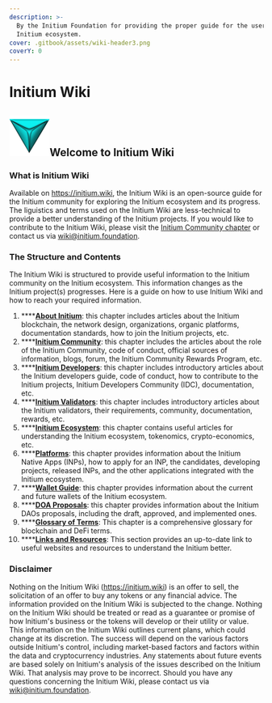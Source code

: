 ```yaml
---
description: >-
  By the Initium Foundation for providing the proper guide for the users of the
  Initium ecosystem.
cover: .gitbook/assets/wiki-header3.png
coverY: 0
---
```


# Initium Wiki

## ![](.gitbook/assets/logo-symbol.png)Welcome to Initium Wiki

### What is Initium Wiki

Available on https://initium.wiki, the Initium Wiki is an open-source guide for the Initium community for exploring the Initium ecosystem and its progress. The liguistics and terms used on the Initium Wiki are less-technical to provide a better understanding of the Initium projects. If you would like to contribute to the Initium Wiki, please visit the [Initium Community chapter](initium-community/) or contact us via [wiki@initium.foundation](mailto:wiki@initium.foundation).&#x20;

### The Structure and Contents

The Initium Wiki is structured to provide useful information to the Initium community on the Initium ecosystem. This information changes as the Initium project(s) progresses. Here is a guide on how to use Initium Wiki and how to reach your required information.

1. ****[**About Initium**](about-initium/table-of-contents.md): this chapter includes articles about the Initium blockchain, the network design, organizations, organic platforms, documentation standards, how to join the Initium projects, etc.
2. ****[**Initium Community**](initium-community/): this chapter includes the articles about the role of the Initium Community, code of conduct, official sources of information, blogs, forum, the Initium Community Rewards Program, etc.
3. ****[**Initium Developers**](initium-developers/): this chapter includes introductory articles about the Initium developers guide, code of conduct, how to contribute to the Initium projects, Initium Developers Community (IDC), documentation, etc.
4. ****[**Initium Validators**](initium-validator/): this chapter includes introductory articles about the Initium validators, their requirements, community, documentation, rewards, etc.
5. ****[**Initium Ecosystem**](initium-validator/): this chapter contains useful articles for understanding the Initium ecosystem, tokenomics, crypto-economics, etc.
6. ****[**Platforms**](broken-reference): this chapter provides information about the Initium Native Apps (INPs), how to apply for an INP, the candidates, developing projects, released INPs, and the other applications integrated with the Initium ecosystem.
7. ****[**Wallet Guide**](wallet-guide/introduction.md): this chapter provides information about the current and future wallets of the Initium ecosystem.
8. ****[**DOA Proposals**](broken-reference): this chapter provides information about the Initium DAOs proposals, including the draft, approved, and implemented ones.
9. ****[**Glossary of Terms**](glossary-of-terms.md): This chapter is a comprehensive glossary for blockchain and DeFi terms.
10. ****[**Links and Resources**](links-and-resources.md): This section provides an up-to-date link to useful websites and resources to understand the Initium better.

### Disclaimer&#x20;

Nothing on the Initium Wiki (https://initium.wiki) is an offer to sell, the solicitation of an offer to buy any tokens or any financial advice. The information provided on the Initium Wiki is subjected to the change. Nothing on the Initium Wiki should be treated or read as a guarantee or promise of how Initium's business or the tokens will develop or their utility or value. This information on the Initium Wiki outlines current plans, which could change at its discretion. The success will depend on the various factors outside Initium's control, including market-based factors and factors within the data and cryptocurrency industries. Any statements about future events are based solely on Initium's analysis of the issues described on the Initium Wiki. That analysis may prove to be incorrect. Should you have any questions concerning the Initium Wiki, please contact us via [wiki@initium.foundation](mailto:wiki@initium.foundation).&#x20;
